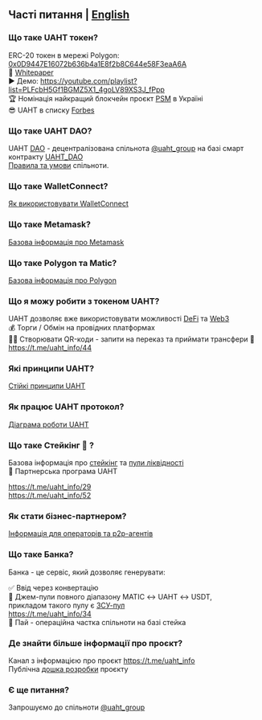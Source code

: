 ## Часті питання | [English](https://github.com/starscrowding/UAHT/blob/dev/FAQ.md)
 
### Що таке UAHT токен?

ERC-20 токен в мережі Polygon: [0x0D9447E16072b636b4a1E8f2b8C644e58F3eaA6A](https://polygonscan.com/token/0x0d9447e16072b636b4a1e8f2b8c644e58f3eaa6a)\
👀 [Whitepaper](https://uaht.io/whitepaper.pdf) \
▶️ Демо: https://youtube.com/playlist?list=PLFcbH5Gf1BGMZ5X1_4goLV89XS3J_fPpp \
🏆 Номінація найкращий блокчейн проєкт [PSM](https://psm7.com/) в Україні \
😎 UAHT в списку [Forbes](https://www.forbes.com/digital-assets/assets/uaht.io-uaht/) 

### Що таке UAHT DAO?

UAHT [DAO](https://academy.binance.com/uk/articles/decentralized-autonomous-organizations-daos-explained) - децентралізована спільнота [@uaht_group](https://t.me/uaht_group) на базі смарт контракту [UAHT_DAO](https://polygonscan.com/address/0x08b491bc7848c6af42c3882794a93d70c04e5816#code)\
[Правила та умови](https://github.com/starscrowding/UAHT#readme) спільноти.

### Що таке WalletConnect?

[Як використовувати WalletConnect](https://academy.binance.com/uk/articles/how-to-use-walletconnect)

### Що таке Metamask?

[Базова інформація про Metamask](https://academy.binance.com/uk/articles/how-to-use-metamask)

### Що таке Polygon та Matic?

[Базова інформація про Polygon](https://academy.binance.com/uk/articles/what-is-polygon-matic) 

### Що я можу робити з токеном UAHT?

UAHT дозволяє вже використовувати можливості [DeFi](https://academy.binance.com/uk/articles/the-complete-beginners-guide-to-decentralized-finance-defi) та [Web3](https://academy.binance.com/uk/articles/web2-vs-web3-which-is-better) \
 💰 Торги / Обмін на провідних платформах \
 🤳🏻 Cтворювати QR-коди - запити на переказ та приймати трансфери 💸 \
 https://t.me/uaht_info/44

### Які принципи UAHT?

[Стійкі принципи UAHT](https://github.com/starscrowding/UAHT/blob/dev/PRINCIPLES.md)

### Як працює UAHT протокол?

[Діаграма роботи UAHT](https://uaht.io/diagram.png)

### Що таке Стейкінг 🌱 ?

Базова інформація про [стейкінг](https://academy.binance.com/uk/articles/what-is-staking) та [пули ліквідності](https://academy.binance.com/uk/articles/what-are-liquidity-pools-in-defi) \
🤝 Партнерська програма UAHT

https://t.me/uaht_info/29 \
https://t.me/uaht_info/52

### Як стати бізнес-партнером?

[Інформація для операторів та p2p-агентів](https://github.com/starscrowding/UAHT/blob/dev/PARTNERSHIP.md)

### Що таке Банка?

Банка - це сервіс, який дозволяє генерувати:

✅ Ввід через конвертацію \
🍯 Джем-пули повного діапазону MATIC ↔ UAHT ↔ USDT, \
прикладом такого пулу є [ЗСУ-пул](https://opensea.io/0xB0AA11ad57386c91Fe8FA26E4F32121f9a0Ede03) \
https://t.me/uaht_info/34 \
🍰 Пай - операційна частка спільноти на базі стейка

### Де знайти більше інформації про проєкт?

Канал з інформацією про проєкт https://t.me/uaht_info \
Публічна [дошка розробки](https://starscrowding.notion.site/starscrowding/UAHT-4a02f50e900d4f7f80d71c37a772edfe) проєкту

### Є ще питання?

Запрошуємо до спільноти [@uaht_group](https://t.me/uaht_group)
